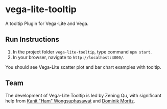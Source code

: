 # vega-lite-tooltip
A tooltip Plugin for Vega-Lite and Vega.

## Run Instructions

1. In the project folder `vega-lite-tooltip`, type command `npm start`.
2. In your browser, navigate to `http://localhost:4000/`.

You should see Vega-Lite scatter plot and bar chart examples with tooltip.

## Team

The development of Vega-Lite Tooltip is led by Zening Qu, with significant help from [Kanit "Ham" Wongsuphasawat](https://twitter.com/kanitw) and [Dominik Moritz](https://twitter.com/domoritz).
